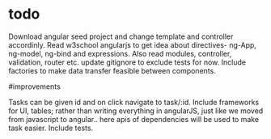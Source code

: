 # todo

Download angular seed project and change template and controller accordinly.
Read w3school angularjs to get idea about directives- ng-App, ng-model, ng-bind and expressions. 
Also read modules, controller, validation, router etc.
update gitignore to exclude tests for now.
Include factories to make data transfer feasible between components.

#improvements

Tasks can be given id and on click navigate to task/:id.
Include frameworks for UI, tables; rather than writing everything in angularJS, just like we moved from javascript to angular.. here apis of dependencies will be used to make task easier.
Include tests.
